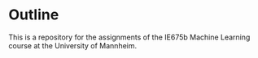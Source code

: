 # Outline

This is a repository for the assignments of the IE675b Machine Learning course at the University of Mannheim.